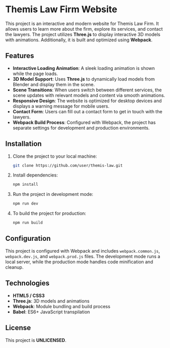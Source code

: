 # Themis Law Firm Website

This project is an interactive and modern website for Themis Law Firm. It allows users to learn more about the firm, explore its services, and contact the lawyers. The project utilizes **Three.js** to display interactive 3D models with animations. Additionally, it is built and optimized using **Webpack**.

## Features

- **Interactive Loading Animation**: A sleek loading animation is shown while the page loads.
- **3D Model Support**: Uses **Three.js** to dynamically load models from Blender and display them in the scene.
- **Scene Transitions**: When users switch between different services, the scene updates with relevant models and content via smooth animations.
- **Responsive Design**: The website is optimized for desktop devices and displays a warning message for mobile users.
- **Contact Form**: Users can fill out a contact form to get in touch with the lawyers.
- **Webpack Build Process**: Configured with Webpack, the project has separate settings for development and production environments.

## Installation

1. Clone the project to your local machine:
   ```bash
   git clone https://github.com/user/themis-law.git
   ```

2. Install dependencies:
   ```bash
   npm install
   ```

3. Run the project in development mode:
   ```bash
   npm run dev
   ```

4. To build the project for production:
   ```bash
   npm run build
   ```

## Configuration

This project is configured with Webpack and includes `webpack.common.js`, `webpack.dev.js`, and `webpack.prod.js` files. The development mode runs a local server, while the production mode handles code minification and cleanup.

## Technologies

- **HTML5 / CSS3**
- **Three.js**: 3D models and animations
- **Webpack**: Module bundling and build process
- **Babel**: ES6+ JavaScript transpilation

## License

This project is **UNLICENSED**.
